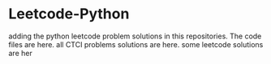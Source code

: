 # Leetcode-Python
adding the python leetcode problem solutions in this repositories. 
The code files are here.
all CTCI problems solutions are here.
some leetcode solutions are her
































































































































































































































































































































































































































































































































